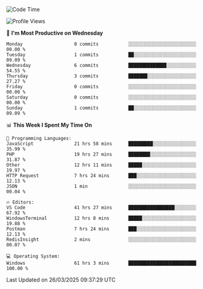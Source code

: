 <!--START_SECTION:waka-->
![Code Time](http://img.shields.io/badge/Code%20Time-4%2C441%20hrs%2053%20mins-blue)

![Profile Views](http://img.shields.io/badge/Profile%20Views-0-blue)

📅 **I'm Most Productive on Wednesday** 

```text
Monday                   0 commits           ░░░░░░░░░░░░░░░░░░░░░░░░░   00.00 % 
Tuesday                  1 commits           ██░░░░░░░░░░░░░░░░░░░░░░░   09.09 % 
Wednesday                6 commits           ██████████████░░░░░░░░░░░   54.55 % 
Thursday                 3 commits           ███████░░░░░░░░░░░░░░░░░░   27.27 % 
Friday                   0 commits           ░░░░░░░░░░░░░░░░░░░░░░░░░   00.00 % 
Saturday                 0 commits           ░░░░░░░░░░░░░░░░░░░░░░░░░   00.00 % 
Sunday                   1 commits           ██░░░░░░░░░░░░░░░░░░░░░░░   09.09 % 
```


📊 **This Week I Spent My Time On** 

```text
💬 Programming Languages: 
JavaScript               21 hrs 58 mins      █████████░░░░░░░░░░░░░░░░   35.99 % 
PHP                      19 hrs 27 mins      ████████░░░░░░░░░░░░░░░░░   31.87 % 
Other                    12 hrs 11 mins      █████░░░░░░░░░░░░░░░░░░░░   19.97 % 
HTTP Request             7 hrs 24 mins       ███░░░░░░░░░░░░░░░░░░░░░░   12.13 % 
JSON                     1 min               ░░░░░░░░░░░░░░░░░░░░░░░░░   00.04 % 

🔥 Editors: 
VS Code                  41 hrs 27 mins      █████████████████░░░░░░░░   67.92 % 
WindowsTerminal          12 hrs 8 mins       █████░░░░░░░░░░░░░░░░░░░░   19.88 % 
Postman                  7 hrs 24 mins       ███░░░░░░░░░░░░░░░░░░░░░░   12.13 % 
RedisInsight             2 mins              ░░░░░░░░░░░░░░░░░░░░░░░░░   00.07 % 

💻 Operating System: 
Windows                  61 hrs 3 mins       █████████████████████████   100.00 % 
```


 Last Updated on 26/03/2025 09:37:29 UTC
<!--END_SECTION:waka-->
